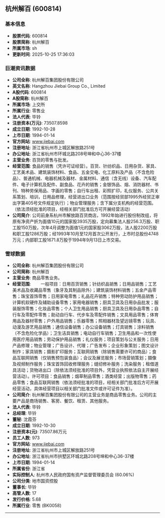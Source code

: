 ## 杭州解百 (600814)

### 基本信息

- **股票代码**: 600814
- **股票简称**: 杭州解百
- **所属市场**: sh
- **更新时间**: 2025-10-25 17:36:03

### 巨潮资讯数据

- **公司全称**: 杭州解百集团股份有限公司
- **英文名称**: Hangzhou Jiebai Group Co., Limited
- **A股代码**: 600814
- **A股简称**: 杭州解百
- **所属市场**: 上交所
- **所属行业**: 零售业
- **法人代表**: 毕铃
- **注册资本(万元)**: 73507.8598
- **成立日期**: 1992-10-28
- **上市日期**: 1994-01-14
- **官方网站**: www.jiebai.com
- **注册地址**: 浙江省杭州市上城区解放路251号
- **办公地址**: 浙江省杭州市环城北路208号坤和中心36-37楼
- **主营业务**: 百货的零售与批发。
- **经营范围**: 食品的销售（凭许可证经营）。百货、针纺织品、日用杂货、家具、工艺美术品、建筑装饰材料、食品、五金交电、化工原料及产品（不含危险品）、普通机械、电器机械及器材、金属材料、通信（含无线）设备、汽车配件、电子计算机及配件、副食品、花卉的销售；金银饰品、烟、消防器材、书刊、特种劳保用品、字画的零售；自行车出租、彩照扩印，礼仪服务、公共关系策划、培训，日用品修理，经营进出口业务（范围按经贸部1995外经贸正审出字第405号文件规定执行）；物业管理服务；含下属分支机构的经营范围。（依法须经批准的项目，经相关部门批准后方可开展经营活动）
- **公司简介**: 公司前身系杭州市解放路百货商店，1992年始进行股份制改组，将原有净资产折为面值10元的国家股3935万股，定向募集法人股256.3万股、职工股150万股，次年4月调整为面值1元的国家股3062万股，法人股2200万股和职工股1286万股；经1993年10月至12月首次公开发行，上市时总股份4748万元；内部职工股1671.8万股于1994年9月13日上市交易。

### 雪球数据

- **公司全称**: 杭州解百集团股份有限公司
- **公司简称**: 杭州解百
- **主营业务**: 商品零售业务。
- **经营范围**: 　　一般项目：日用百货销售；针纺织品销售；日用品销售；工艺美术品及收藏品零售（象牙及其制品除外）；建筑装饰材料销售；五金产品零售；珠宝首饰零售；日用家电零售；礼品花卉销售；特种劳动防护用品销售；计算机软硬件及辅助设备零售；家用电器销售；厨具卫具及日用杂品批发；服装服饰零售；化妆品零售；个人卫生用品销售；厨具卫具及日用杂品零售；自行车及零配件零售；助动自行车、代步车及零配件销售；文具用品零售；体育用品及器材零售；户外用品销售；乐器零售；照相器材及望远镜零售；玩具、动漫及游艺用品销售；通信设备销售；办公设备销售；灯具销售；涂料销售（不含危险化学品）；卫生洁具销售；电动自行车销售；卫生用品和一次性使用医疗用品销售；劳动保护用品销售；礼仪服务；项目策划与公关服务；日用产品修理；物业管理；广告设计、代理；广告发布；企业形象策划；图文设计制作；家具销售；摄影扩印服务；互联网销售（除销售需要许可的商品）；食品互联网销售（仅销售预包装食品）；会议及展览服务；市场营销策划；摄像及视频制作服务；珠宝首饰回收修理服务；缝纫修补服务；洗染服务；租借道具活动；货物进出口（除依法须经批准的项目外，凭营业执照依法自主开展经营活动）。许可项目：食品销售；烟草制品零售；酒类经营；出版物零售；药品零售；食品互联网销售（依法须经批准的项目，经相关部门批准后方可开展经营活动，具体经营项目以相关部门批准文件或许可证件为准）。
- **公司简介**: 杭州解百集团股份有限公司的主营业务是商品零售业务。公司的主要产品是商场销售、客房、餐饮、租赁、其他服务。
- **法人代表**: 毕铃
- **总经理**: 毕铃
- **董秘**: 沈霞芬
- **成立日期**: 1992-10-30
- **注册资本(元)**: 73507.86万元
- **员工人数**: 973
- **官方网站**: www.jiebai.com
- **注册地址**: 浙江省杭州市上城区解放路251号
- **办公地址**: 浙江省杭州市拱墅区环城北路208号坤和中心36-37楼
- **上市日期**: 1994-01-14
- **所属省份**: 浙江省
- **实际控制人**: 杭州市人民政府国有资产监督管理委员会 (60.06%)
- **公司分类**: 地市国资控股
- **董事长**: 毕铃
- **高管人数**: 17
- **发行价格**: 5.68
- **所属行业**: 零售 (BK0058)

---